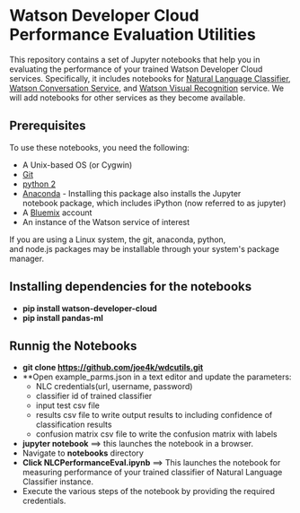 # Watson Developer Cloud Performance Evaluation Utilities
This repository contains a set of Jupyter notebooks that help you in evaluating the performance of your trained Watson Developer Cloud services. Specifically, it includes notebooks for [Natural Language Classifier](https://www.ibm.com/watson/developercloud/nl-classifier.html), [Watson Conversation Service](https://www.ibm.com/watson/developercloud/conversation.html), and [Watson Visual Recognition](https://www.ibm.com/watson/developercloud/visual-recognition.html) service. We will add notebooks for other services as they become available.

## Prerequisites
To use these notebooks, you need the following:
* A Unix-based OS (or Cygwin)
* [Git](https://git-scm.com/downloads)
* [python 2](https://www.python.org/downloads/)
* [Anaconda](https://www.continuum.io/downloads) - Installing this package also installs the Jupyter notebook package, which includes iPython (now referred to as jupyter)
* A [Bluemix](https://bluemix.net) account
* An instance of the Watson service of interest

If you are using a Linux system, the git, anaconda, python, and node.js packages may be installable through your system's package manager.


## Installing dependencies for the notebooks
* **pip install watson-developer-cloud**
* **pip install pandas-ml**

## Runnig the Notebooks
* **git clone https://github.com/joe4k/wdcutils.git**
* **Open example_parms.json in a text editor and update the parameters:
  * NLC credentials(url, username, password)
  * classifier id of trained classifier
  * input test csv file 
  * results csv file to write output results to including confidence of classification results
  * confusion matrix csv file to write the confusion matrix with labels
* **jupyter notebook** ==> this launches the notebook in a browser.
* Navigate to **notebooks** directory
* **Click NLCPerformanceEval.ipynb**
==> This launches the notebook for measuring performance of your trained classifier of Natural Language Classifier instance.
* Execute the various steps of the notebook by providing the required credentials.

